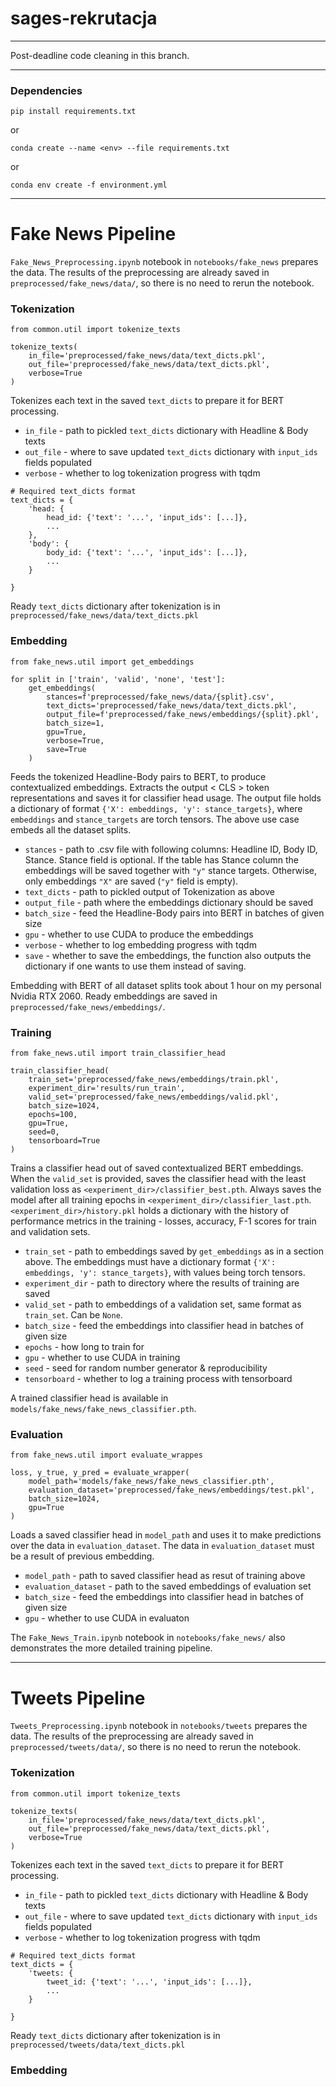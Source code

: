 # sages-rekrutacja

---
Post-deadline code cleaning in this branch.

---
### Dependencies
`pip install requirements.txt`

or 

`conda create --name <env> --file requirements.txt`

or 

`conda env create -f environment.yml`

---

# Fake News Pipeline

`Fake_News_Preprocessing.ipynb` notebook in `notebooks/fake_news` prepares the data.
The results of the preprocessing are already saved in `preprocessed/fake_news/data/`, so there is no
need to rerun the notebook.

### Tokenization
```
from common.util import tokenize_texts

tokenize_texts(
    in_file='preprocessed/fake_news/data/text_dicts.pkl',
    out_file='preprocessed/fake_news/data/text_dicts.pkl',
    verbose=True
)
```
Tokenizes each text in the saved `text_dicts` to prepare it for BERT processing.
- `in_file` - path to pickled `text_dicts` dictionary with Headline & Body texts
- `out_file` - where to save updated `text_dicts` dictionary with `input_ids` fields populated
- `verbose` - whether to log tokenization progress with tqdm
```
# Required text_dicts format
text_dicts = {
    'head: {
        head_id: {'text': '...', 'input_ids': [...]},
        ...
    },
    'body': {
        body_id: {'text': '...', 'input_ids': [...]},
        ...
    }
    
}
```
Ready `text_dicts` dictionary after tokenization is in `preprocessed/fake_news/data/text_dicts.pkl`

### Embedding
```
from fake_news.util import get_embeddings

for split in ['train', 'valid', 'none', 'test']:
    get_embeddings(
        stances=f'preprocessed/fake_news/data/{split}.csv',
        text_dicts='preprocessed/fake_news/data/text_dicts.pkl',
        output_file=f'preprocessed/fake_news/embeddings/{split}.pkl',
        batch_size=1,
        gpu=True,
        verbose=True,
        save=True
    )
```
Feeds the tokenized Headline-Body pairs to BERT, to produce contextualized embeddings.
Extracts the output < CLS > token representations and saves it for classifier head usage. The output 
file holds a dictionary of format `{'X': embeddings, 'y': stance_targets}`, where `embeddings` and 
`stance_targets` are torch tensors. The above use case embeds all the dataset splits.
- `stances` - path to .csv file with following columns: Headline ID, Body ID, Stance. Stance 
field is optional. If the table has Stance column the embeddings will be saved together with `"y"` 
stance targets. Otherwise, only embeddings `"X"` are saved (`"y"` field is empty).
- `text_dicts` - path to pickled output of Tokenization as above
- `output_file` - path where the embeddings dictionary should be saved
- `batch_size` - feed the Headline-Body pairs into BERT in batches of given size
- `gpu` - whether to use CUDA to produce the embeddings
- `verbose` - whether to log embedding progress with tqdm
- `save` - whether to save the embeddings, the function also outputs the dictionary
if one wants to use them instead of saving.

Embedding with BERT of all dataset splits took about 1 hour on my personal Nvidia RTX 2060.
Ready embeddings are saved in `preprocessed/fake_news/embeddings/`.

### Training
```
from fake_news.util import train_classifier_head

train_classifier_head(
    train_set='preprocessed/fake_news/embeddings/train.pkl',
    experiment_dir='results/run_train',
    valid_set='preprocessed/fake_news/embeddings/valid.pkl',
    batch_size=1024,
    epochs=100,
    gpu=True,
    seed=0,
    tensorboard=True
)
```
Trains a classifier head out of saved contextualized BERT embeddings. When the `valid_set` is 
provided, saves the classifier head with the least validation loss as 
`<experiment_dir>/classifier_best.pth`. Always saves the model after all training epochs in 
`<experiment_dir>/classifier_last.pth`. `<experiment_dir>/history.pkl` holds a dictionary with the 
history of performance metrics in the training - losses, accuracy, F-1 scores for train and 
validation sets.
- `train_set` - path to embeddings saved by `get_embeddings` as in a section above. 
The embeddings must have a dictionary format `{'X': embeddings, 'y': stance_targets}`, with values
being torch tensors.
- `experiment_dir` - path to directory where the results of training are saved
- `valid_set` - path to embeddings of a validation set, same format as `train_set`. Can be `None`.
- `batch_size` - feed the embeddings into classifier head in batches of given size
- `epochs` - how long to train for
- `gpu` - whether to use CUDA in training
- `seed` - seed for random number generator & reproducibility
- `tensorboard` - whether to log a training process with tensorboard

A trained classifier head is available in `models/fake_news/fake_news_classifier.pth`.

### Evaluation
```
from fake_news.util import evaluate_wrappes

loss, y_true, y_pred = evaluate_wrapper(
    model_path='models/fake_news/fake_news_classifier.pth', 
    evaluation_dataset='preprocessed/fake_news/embeddings/test.pkl', 
    batch_size=1024, 
    gpu=True
)
```
Loads a saved classifier head in `model_path` and uses it to make predictions over the data in 
`evaluation_dataset`. The data in `evaluation_dataset` must be a result of previous embedding.

- `model_path` - path to saved classifier head as resut of training above
- `evaluation_dataset` - path to the saved embeddings of evaluation set
- `batch_size` - feed the embeddings into classifier head in batches of given size
- `gpu` - whether to use CUDA in evaluaton

The `Fake_News_Train.ipynb` notebook in `notebooks/fake_news/` also demonstrates the more detailed 
training pipeline.

---
# Tweets Pipeline
`Tweets_Preprocessing.ipynb` notebook in `notebooks/tweets` prepares the data.
The results of the preprocessing are already saved in `preprocessed/tweets/data/`, so there is no
need to rerun the notebook.

### Tokenization
```
from common.util import tokenize_texts

tokenize_texts(
    in_file='preprocessed/fake_news/data/text_dicts.pkl',
    out_file='preprocessed/fake_news/data/text_dicts.pkl',
    verbose=True
)
```
Tokenizes each text in the saved `text_dicts` to prepare it for BERT processing.
- `in_file` - path to pickled `text_dicts` dictionary with Headline & Body texts
- `out_file` - where to save updated `text_dicts` dictionary with `input_ids` fields populated
- `verbose` - whether to log tokenization progress with tqdm
```
# Required text_dicts format
text_dicts = {
    'tweets: {
        tweet_id: {'text': '...', 'input_ids': [...]},
        ...
    }
    
}
```
Ready `text_dicts` dictionary after tokenization is in `preprocessed/tweets/data/text_dicts.pkl`


### Embedding